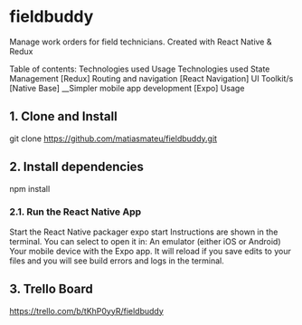 # fieldbuddy
Manage work orders for field technicians. Created with React Native &amp; Redux
  

Table of contents:
Technologies used
Usage
Technologies used
State Management
[Redux]
Routing and navigation
[React Navigation]
UI Toolkit/s
[Native Base]
__Simpler mobile app development
[Expo]
Usage

## 1. Clone and Install
git clone https://github.com/matiasmateu/fieldbuddy.git

## 2. Install dependencies
npm install
### 2.1. Run the React Native App
Start the React Native packager
expo start
Instructions are shown in the terminal. You can select to open it in:
An emulator (either iOS or Android)
Your mobile device with the Expo app. It will reload if you save edits to your files and you will see build errors and logs in the terminal.

## 3. Trello Board

https://trello.com/b/tKhP0yyR/fieldbuddy
